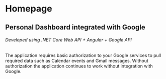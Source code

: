 # Homepage
## Personal Dashboard integrated with Google
###### Developed using .NET Core Web API + Angular + Google API
The application requires basic authorization to your Google services to pull required data such as Calendar events and Gmail messages. Without authorization the application continues to work without integration with Google.
